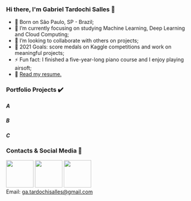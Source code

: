 ### Hi there, I'm Gabriel Tardochi Salles 👋
- 👶 Born on São Paulo, SP - Brazil;
- 🌱 I’m currently focusing on studying Machine Learning, Deep Learning and Cloud Computing;
- 👯 I’m looking to collaborate with others on projects;
- 🥅 2021 Goals: score medals on Kaggle competitions and work on meaningful projects;
- ⚡ Fun fact: I finished a five-year-long piano course and I enjoy playing airsoft;
- 📃 [Read my resume.](https://github.com/ga-tardochisalles/ga-tardochisalles/raw/main/Gabriel%20Tardochi%20Salles%20-%20Data%20Scientist.pdf)  
### Portfolio Projects ✔️
##### A
##### B
##### C
### Contacts & Social Media 👋
[<img src="https://logodix.com/logo/79569.png" width="75" height="75">](http://www.linkedin.com/in/gabriel-tardochi-salles-a1653a193) 
[<img src="https://image.flaticon.com/icons/png/512/25/25231.png" width="75" height="75">](https://github.com/ga-tardochisalles) 
[<img src="https://cdn4.iconfinder.com/data/icons/social-media-circle-7/512/Medium_circle-512.png" width="75" height="75">](https://ga-tardochisalles.medium.com/)  
Email: ga.tardochisalles@gmail.com
